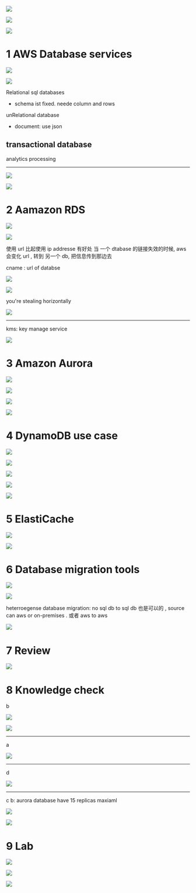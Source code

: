 

![](image/Pasted%20image%2020231003100158.png)


![](image/Pasted%20image%2020231003100244.png)


![](image/Pasted%20image%2020231003100324.png)

# 1 AWS Database services 

![](image/Pasted%20image%2020231003100358.png)



![](image/Pasted%20image%2020231003100421.png)


Relational sql databases 
- schema ist fixed. neede column and rows 

unRelational database 
- document: use json 


transactional database
- 


analytics processing 



----





![](image/Pasted%20image%2020231003100836.png)



![](image/Pasted%20image%2020231003100916.png)



# 2 Aamazon RDS


![](image/Pasted%20image%2020231003101050.png)


![](image/Pasted%20image%2020231003101238.png)


使用 url  比起使用 ip addresse 有好处 
当 一个 dtabase 的链接失效的时候, aws 会变化 url , 转到 另一个 db, 把信息传到那边去 

cname : url of databse 


![](image/Pasted%20image%2020231003101430.png)




![](image/Pasted%20image%2020231003101704.png)


you're stealing horizontally

![](image/Pasted%20image%2020231003101832.png)


---
kms: key manage service 

![](image/Pasted%20image%2020231003102034.png)

# 3 Amazon Aurora 



![](image/Pasted%20image%2020231003102120.png)





![](image/Pasted%20image%2020231003102218.png)

![](image/Pasted%20image%2020231003102609.png)


![](image/Pasted%20image%2020231003103236.png)





# 4 DynamoDB use case 



![](image/Pasted%20image%2020231003103900.png)


![](image/Pasted%20image%2020231003103907.png)



![](image/Pasted%20image%2020231003103938.png)


![](image/Pasted%20image%2020231003104008.png)



![](image/Pasted%20image%2020231003104519.png)




# 5 ElastiCache 


![](image/Pasted%20image%2020231003110024.png)





![](image/Pasted%20image%2020231003110201.png)



# 6 Database migration tools 

![](image/Pasted%20image%2020231003110359.png)


![](image/Pasted%20image%2020231003110412.png)

heterroegense database migration: no sql db to sql db  也是可以的 , 
source can aws or on-premises .    或者 aws to aws 




![](image/Pasted%20image%2020231003110457.png)



# 7 Review 

![](image/Pasted%20image%2020231003110749.png)




# 8 Knowledge check 

b

![](image/Pasted%20image%2020231003110805.png)


![](image/Pasted%20image%2020231003110906.png)



----

a

![](image/Pasted%20image%2020231003110914.png)



------------

d


![](image/Pasted%20image%2020231003111004.png)




--------
c
b: aurora database have 15 replicas maxiaml 

![](image/Pasted%20image%2020231003111044.png)



![](image/Pasted%20image%2020231003111141.png)


# 9 Lab 

![](image/Pasted%20image%2020231003111201.png)


![](image/Pasted%20image%2020231003111211.png)


![](image/Pasted%20image%2020231004132029.png)


















